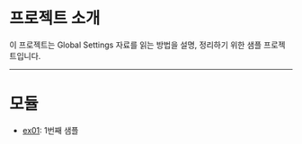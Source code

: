 # 프로젝트 소개

이 프로젝트는 Global Settings 자료를 읽는 방법을 설명, 정리하기 위한 샘플 프로젝트입니다.

---

# 모듈

* [ex01](./ex01/readme.md): 1번째 샘플